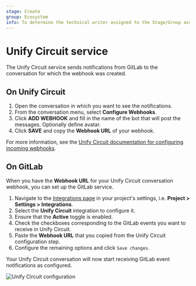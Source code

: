 ```yaml
---
stage: Create
group: Ecosystem
info: To determine the technical writer assigned to the Stage/Group associated with this page, see https://about.gitlab.com/handbook/engineering/ux/technical-writing/#assignments
---
```


# Unify Circuit service

The Unify Circuit service sends notifications from GitLab to the conversation for which the webhook was created.

## On Unify Circuit

1. Open the conversation in which you want to see the notifications.
1. From the conversation menu, select **Configure Webhooks**.
1. Click **ADD WEBHOOK** and fill in the name of the bot that will post the messages. Optionally define avatar.
1. Click **SAVE** and copy the **Webhook URL** of your webhook.

For more information, see the [Unify Circuit documentation for configuring incoming webhooks](https://www.circuit.com/unifyportalfaqdetail?articleId=164448).

## On GitLab

When you have the **Webhook URL** for your Unify Circuit conversation webhook, you can set up the GitLab service.

1. Navigate to the [Integrations page](overview.md#accessing-integrations) in your project's settings, i.e. **Project > Settings > Integrations**.
1. Select the **Unify Circuit** integration to configure it.
1. Ensure that the **Active** toggle is enabled.
1. Check the checkboxes corresponding to the GitLab events you want to receive in Unify Circuit.
1. Paste the **Webhook URL** that you copied from the Unify Circuit configuration step.
1. Configure the remaining options and click `Save changes`.

Your Unify Circuit conversation will now start receiving GitLab event notifications as configured.

![Unify Circuit configuration](img/unify_circuit_configuration.png)
